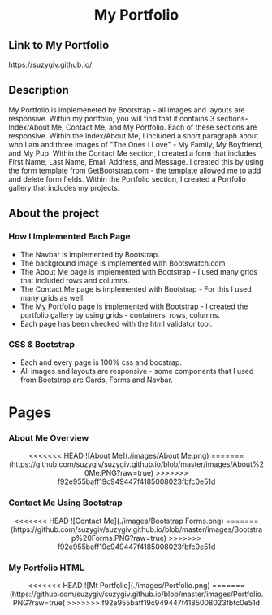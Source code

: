 <h1 align="center">My Portfolio</h1>

## Link to My Portfolio
https://suzygiv.github.io/

## Description

My Portfolio is implemeneted by Bootstrap - all images and layouts are responsive. Within my portfolio, you will find that it contains 3 sections- Index/About Me, Contact Me, and My Portfolio. Each of these sections are responsive. Within the Index/About Me, I included a short paragraph about who I am and three images of "The Ones I Love" - My Family, My Boyfriend, and My Pup. Within the Contact Me section, I created a form that includes First Name, Last Name, Email Address, and Message. I created this by using the form template from GetBootstrap.com - the template allowed me to add and delete form fields. Within the Portfolio section, I created a Portfolio gallery that includes my projects.


## About the project

### How I Implemented Each Page

- The Navbar is implemented by Bootstrap.
- The background image is implemented with Bootswatch.com 
- The About Me page is implemented with Bootstrap - I used many grids that included rows and columns.
- The Contact Me page is implemented with Bootstrap - For this I used many grids as well.
- The My Portfolio page is implemented with Bootstrap - I created the portfolio gallery by using grids - containers, rows, columns.
- Each page has been checked with the html validator tool.

### CSS & Bootstrap

- Each and every page is 100% css and boostrap.
- All images and layouts are responsive - some components that I used from Bootstrap are Cards, Forms and Navbar. 

# Pages

### **About Me Overview**

<p align="center">
<<<<<<< HEAD
![About Me](./images/About Me.png)
=======
 (https://github.com/suzygiv/suzygiv.github.io/blob/master/images/About%20Me.PNG?raw=true)
>>>>>>> f92e955baff19c949447f4185008023fbfc0e51d
</p>

### **Contact Me Using Bootstrap**

<p align="center">
<<<<<<< HEAD
![Contact Me](./images/Bootstrap Forms.png)
=======
(https://github.com/suzygiv/suzygiv.github.io/blob/master/images/Bootstrap%20Forms.PNG?raw=true)
>>>>>>> f92e955baff19c949447f4185008023fbfc0e51d
</p>

### **My Portfolio HTML**

<p align="center">
<<<<<<< HEAD
![Mt Portfolio](./images/Portfolio.png)
=======
(https://github.com/suzygiv/suzygiv.github.io/blob/master/images/Portfolio.PNG?raw=true(
>>>>>>> f92e955baff19c949447f4185008023fbfc0e51d
</p>


